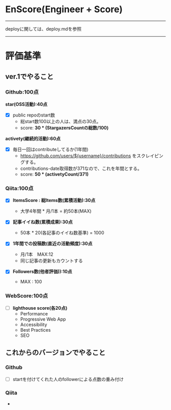 # EnScore(Engineer + Score)
---

deployに関しては、deploy.md[]()を参照

---
# 評価基準
## ver.1でやること
### Github:100点
**star(OSS活動):40点**
  - [x] public repoのstart数
    * 総start数100以上の人は、満点の30点。
    * score: **30 * (StargazersCountの総数/100)**
    
**activety(継続的活動):60点**
  - [x] 毎日一回はcontributeしてるか(1年間)
    * https://github.com/users/${username}/contributions をスクレイピングする。
    * contributions-date取得数が371なので、これを年間とする。
    * score: **50 * (activetyCount/371)**
    
### Qiita:100点
- [x] **ItemsScore : 総Items数(累積活動):30点**
  - 大学4年間 * 月/1本 = 約50本(MAX)

- [x] **記事イイね数(累積成果):30点**
  - 50本 * 20(各記事のイイね数基準) = 1000

- [x] **1年間での投稿数(直近の活動頻度):30点**
  - 月/1本　MAX:12
  - 同じ記事の更新もカウントする

- [x] **Followers数(他者評価)):10点**
  - MAX : 100

### WebScore:100点
- [ ] **lighthouse score(各20点)**
  - Performance
  - Progressive Web App
  - Accessibility
  - Best Practices
  - SEO

## これからのバージョンでやること
### Github
  - [ ] startを付けてくれた人のfollowerによる点数の重み付け
       
### Qiita
  -  
